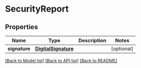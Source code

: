 # SecurityReport

## Properties
Name | Type | Description | Notes
------------ | ------------- | ------------- | -------------
**signature** | [**DigitalSignature**](DigitalSignature.md) |  | [optional] 

[[Back to Model list]](../README.md#documentation-for-models) [[Back to API list]](../README.md#documentation-for-api-endpoints) [[Back to README]](../README.md)


